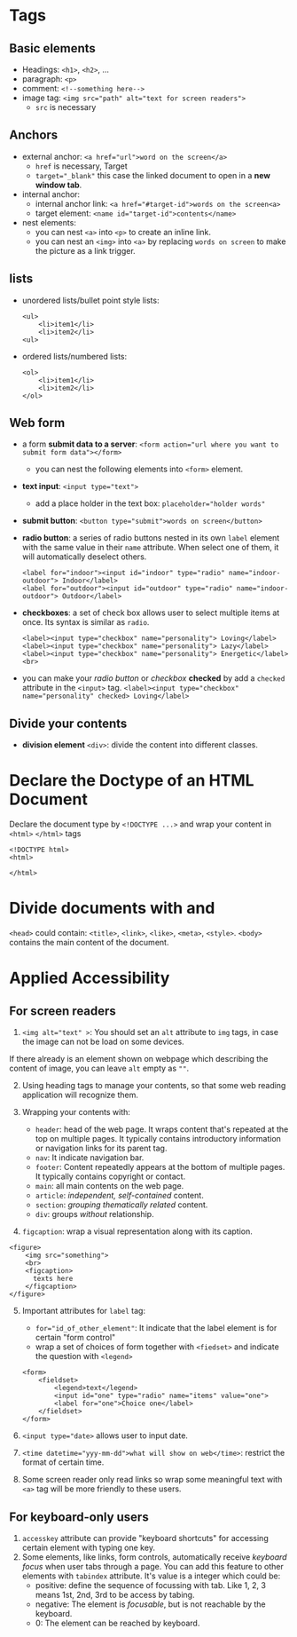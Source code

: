 # Tags

## Basic elements
* Headings: `<h1>`, `<h2>`, ...
* paragraph: `<p>`
* comment: `<!--something here-->`
* image tag: `<img src="path" alt="text for screen readers">`
    * `src` is necessary

## Anchors
* external anchor: `<a href="url">word on the screen</a>`
    * `href` is necessary, Target
    * `target="_blank"` this case the linked document to open in a **new window tab**.
* internal anchor: 
    * internal anchor link: `<a href="#target-id">words on the screen<a>`
    * target element: `<name id="target-id">contents</name>`
* nest elements:
    * you can nest `<a>` into `<p>` to create an inline link.
    * you can nest an `<img>` into `<a>` by replacing `words on screen` to make the picture as a link trigger.

## lists
* unordered lists/bullet point style lists:
    ```
    <ul>
        <li>item1</li>
        <li>item2</li>
    <ul>
    ```
* ordered lists/numbered lists:
    ```
    <ol>
        <li>item1</li>
        <li>item2</li>
    </ol>
    ```

## Web form
* a form **submit data to a server**: `<form action="url where you want to submit form data"></form>`
    * you can nest the following elements into `<form>` element.
* **text input**: `<input type="text">`
    * add a place holder in the text box: `placeholder="holder words"`
* **submit button**: `<button type="submit">words on screen</button>`
* **radio button**: a series of radio buttons nested in its own `label` element with the same value in their `name` attribute. When select one of them, it will automatically deselect others.
    
    ```
    <label for="indoor"><input id="indoor" type="radio" name="indoor-outdoor"> Indoor</label>
    <label for="outdoor"><input id="outdoor" type="radio" name="indoor-outdoor"> Outdoor</label>
    ```
* **checkboxes**: a set of check box allows user to select multiple items at once. Its syntax is similar as `radio`.
    
    ```
    <label><input type="checkbox" name="personality"> Loving</label>
    <label><input type="checkbox" name="personality"> Lazy</label>
    <label><input type="checkbox" name="personality"> Energetic</label><br>
    ```
* you can make your _radio button_ or _checkbox_ **checked** by add a `checked` attribute in the `<input>` tag.
        ```
        <label><input type="checkbox" name="personality" checked> Loving</label>
        ```
    
## Divide your contents
* **division element** `<div>`: divide the content into different classes.

# Declare the Doctype of an HTML Document

Declare the document type by `<!DOCTYPE ...>` and wrap your content in `<html>` `</html>` tags

```
<!DOCTYPE html>
<html>

</html>
```

# Divide documents with <head> and <body>

`<head>` could contain: `<title>`, `<link>`, `<like>`, `<meta>`, `<style>`.
`<body>` contains the main content of the document.

# Applied Accessibility 

## For screen readers

1. `<img alt="text" >`: You should set an `alt` attribute to `img` tags, in case the image can not be load on some devices.

If there already is an element shown on webpage which describing the content of image, you can leave `alt` empty as `""`.

2. Using heading tags to manage your contents, so that some web reading application will recognize them.

3. Wrapping your contents with:
    * `header`: head of the web page. It wraps content that's repeated at the top on multiple pages. It typically contains introductory information or navigation links for its parent tag. 
    * `nav`: It indicate navigation bar.
    * `footer`: Content repeatedly appears at the bottom of multiple pages. It typically contains copyright or contact.
    * `main`: all main contents on the web page.
    * `article`: _independent, self-contained_ content.
    * `section`: _grouping thematically related_ content.
    * `div`: groups _without_ relationship.

4. `figcaption`: wrap a visual representation along with its caption.

```
<figure>
    <img src="something">
    <br>
    <figcaption>
      texts here
    </figcaption>
</figure>
```

5. Important attributes for `label` tag:
    * `for="id_of_other_element"`: It indicate that the label element is for certain "form control"
    * wrap a set of choices of form together with `<fiedset>` and indicate the question with `<legend>`

    ```
    <form>
        <fieldset>
            <legend>text</legend>
            <input id="one" type="radio" name="items" value="one">
            <label for="one">Choice one</label>
        </fieldset>
    </form>
    ```

6. `<input type="date>` allows user to input date.
7. `<time datetime="yyy-mm-dd">what will show on web</time>`: restrict the format of certain time. 
8. Some screen reader only read links so wrap some meaningful text with `<a>` tag will be more friendly to these users.

## For keyboard-only users
1. `accesskey` attribute can provide "keyboard shortcuts" for accessing certain element with typing one key.
2. Some elements, like links, form controls, automatically receive _keyboard focus_ when user tabs through a page. You can add this feature to other elements with `tabindex` attribute. It's value is a integer which could be:
    * positive: define the sequence of focussing with tab. Like 1, 2, 3 means 1st, 2nd, 3rd to be access by tabing.
    * negative: The element is _focusable_, but is not reachable by the keyboard.
    * 0: The element can be reached by keyboard.
    
